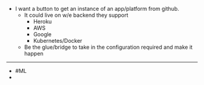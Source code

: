- I want a button to get an instance of an app/platform from github.
	- It could live on w/e backend they support
		- Heroku
		- AWS
		- Google
		- Kubernetes/Docker
	- Be the glue/bridge to take in the configuration required and make it happen
- ---
- #ML
-